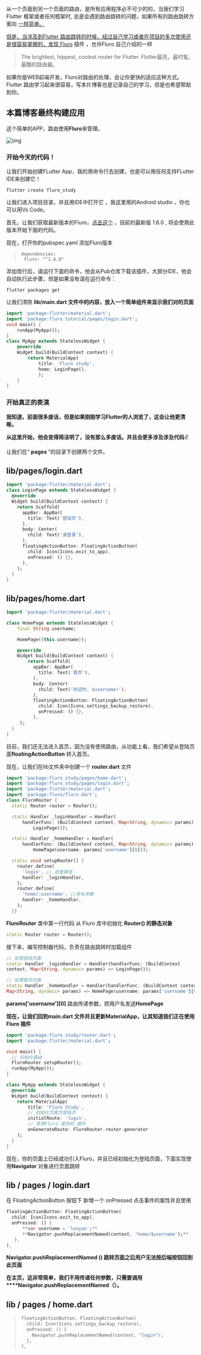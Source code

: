 从一个页面到另一个页面的路由，是所有应用程序必不可少的的，当我们学习Flutter 框架或者任何框架时, 总是会遇到路由跳转的问题，如果所有的路由跳转方案向 <a href="xxx"/> 一样简单。

但是，当涉及到Flutter 路由跳转的时候，经过自己学习或者在项目的多次使用还是很容易掌握的，发现 [Fluro](https://link.juejin.cn/?target=https%3A%2F%2Fgithub.com%2Ftheyakka%2Ffluro) 插件 ，也许Fluro 自己介绍的一样 

> The brightest, hippest, coolest router for Flutter.  Flutter最亮，最时髦，最酷的路由器。

如果你是WEB前端开发，Fluro对路由的处理，会让你更快的适应这种方式。Flutter 路由学习起来很容易，写本片博客也是记录自己的学习，但是也希望帮助到你。


## 本篇博客最终构建应用

这个简单的APP，路由使用**Fluro**来管理。

![img](./assets/fluro实现效果图.gif)

### 开始今天的代码！

让我们开始创建FLutter App，我的用命令行去创建，也是可以用任何支持FLutter IDE来创建它！

```
flutter create fluro_study
```

让我们进入项目目录，并且用IDE中打开它 ，我这里用的Android studio ，你也可以用Vs Code。

首先，让我们获取最新版本的Fluro，[点击这个](https://link.juejin.cn/?target=https%3A%2F%2Fpub.dev%2Fpackages%2Ffluro) ，目前的最新版 1.6.0 , 将会使用此版本开始下面的代码。

现在，打开你的pubspec.yaml 添加Fluro版本

> ```
> dependencies:
>  fluro: "^1.6.0"
> ```

添加改行后，请运行下面的命令，他会从Pub仓库下载该插件，大部分IDE，他会自动执行此步骤，但是如果没有请在运行命令：

```
flutter packages get
```

让我们清除 **lib/main.dart 文件中的内容，放入一个简单组件来显示我们对的页面**


``` dart
import 'package:flutter/material.dart';
import 'package:fluro_tutorial/pages/login.dart';
void main() {  
	runApp(MyApp());
}
class MyApp extends StatelessWidget {  
	@override  
	Widget build(BuildContext context) {    
		return MaterialApp(      
			title: 'Fluro study',      
			home: LoginPage(),    
			);  
	}
}
```

### 开始真正的表演

**我知道，前面很多废话，但是如果刚刚学习Flutter的人浏览了，这会让他更清晰。**

**从这里开始，他会变得简洁明了，没有那么多废话。并且会更多涉及涉及代码**✌️

让我们在“ **pages** ”的目录下创建两个文件。

## lib/pages/login.dart

```dart
import 'package:flutter/material.dart';
class LoginPage extends StatelessWidget {
  @override
  Widget build(BuildContext context) {
    return Scaffold(
      appBar: AppBar(
        title: Text('登陆页'),
      ),
      body: Center(
        child: Text('请登录'),
      ),
      floatingActionButton: FloatingActionButton(
        child: Icon(Icons.exit_to_app),
        onPressed: () {},
      ),
    );
  }
}
```



## lib/pages/home.dart

```dart
import 'package:flutter/material.dart';

class HomePage extends StatelessWidget {  
    final String username;  

    HomePage({this.username});  

    @override  
    Widget build(BuildContext context) {    
        return Scaffold(
          appBar: AppBar(
            title: Text('首页'),
          ),
          body: Center(
            child: Text('欢迎你, $username!'),
          ),
          floatingActionButton: FloatingActionButton(
            child: Icon(Icons.settings_backup_restore),
            onPressed: () {},
          ),
     );
  }
}
```

目前，我们还无法进入首页，因为没有使用路由，从功能上看，我们希望从登陆页面**floatingActionButton** 转入首页。

现在，让我们在lib文件夹中创建一个 **router.dart** 文件

```dart
import 'package:fluro_study/pages/home.dart';
import 'package:fluro_study/pages/login.dart';
import 'package:flutter/material.dart';
import 'package:fluro/fluro.dart';
class FluroRouter {
  static Router router = Router();

  static Handler _loginHandler = Handler(
      handlerFunc: (BuildContext context, Map<String, dynamic> params) =>
          LoginPage());

  static Handler _homeHandler = Handler(
      handlerFunc: (BuildContext context, Map<String, dynamic> params) =>
          HomePage(username: params['username'][0]));

  static void setupRouter() {
    router.define(
      'login', // 这是路径
      handler: _loginHandler,
    );
    router.define(
      'home/:username', //命名参数
      handler: _homeHandler,
    );
  }}
```



**FluroRouter** 类中第一行代码 从 Fluro 库中初始化 **Router() 的静态对象**

```dart
static Router router = Router();
```

接下来，编写控制器代码，负责在路由跳转时加载组件

```dart
// 处理登陆页面
static Handler _loginHandler = Handler(handlerFunc: (BuildContext 
context, Map<String, dynamic> params) => LoginPage());

// 处理首页页面
static Handler _homeHandler = Handler(handlerFunc: (BuildContext context, 
Map<String, dynamic> params) => HomePage(username: params['username'][0]));
```

**params['username'][0]** 路由传递参数，把用户名发送**HomePage**

**现在，让我们回到main.dart 文件并且更新MaterialApp，让其知道我们正在使用Fluro 插件**

```dart
import 'package:fluro_study/router.dart';
import 'package:flutter/material.dart';

void main() {
  // 初始化路由
  FluroRouter.setupRouter();
  runApp(MyApp());
}

class MyApp extends StatelessWidget {
  @override
  Widget build(BuildContext context) {
    return MaterialApp(
        title: 'Fluro Study',
        // 初始化页面为登陆页
        initialRoute: 'login',
        // 使用Fluro 提供的 插件
        onGenerateRoute: FluroRouter.router.generator
    );
  }
}
```



现在，你的页面上已经成功引入Fluro，并且已经初始化为登陆页面，下面实现使用**Navigator** 对象进行页面跳转

## lib / pages / login.dart

在 FloatingActionButton 按钮下 新增一个 onPressed 点击事件的属性并且使用

```dart
floatingActionButton: FloatingActionButton(
  child: Icon(Icons.exit_to_app),
  onPressed: () {
      **var username = 'leoyao';**
      **Navigator.pushReplacementNamed(context, 'home/$username');**
   },
),
```


**Navigator.pushReplacementNamed () 跳转页面之后用户无法按后端按钮回到此页面**

**在主页，这非常简单，我们不用传递任何参数，只需要调用****Navigator.pushReplacementNamed（）。**



## lib / pages / home.dart

> ```dart
> floatingActionButton: FloatingActionButton(
>   child: Icon(Icons.settings_backup_restore),
>   onPressed: () {
>     Navigator.pushReplacementNamed(context, "login");
>   },
> ),
> ```

